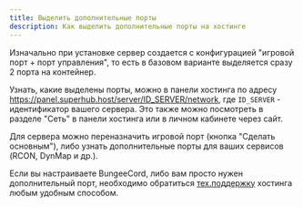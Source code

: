 ```yaml
---
title: Выделить дополнительные порты
description: Как выделить дополнительные порты на хостинге
---
```


Изначально при установке сервер создается с конфигурацией "игровой порт + порт управления", то есть в базовом варианте выделяется сразу 2 порта на контейнер.

Узнать, какие выделены порты, можно в панели хостинга по адресу https://panel.superhub.host/server/ID_SERVER/network, где `ID_SERVER` - идентификатор вашего сервера. Это также можно посмотреть в разделе "Сеть" в панели хостинга или в личном кабинете через сайт. 

Для сервера можно переназначить игровой порт (кнопка "Сделать основным"), либо узнать дополнительные порты для ваших сервисов (RCON, DynMap и др.).

Если вы настраиваете BungeeCord, либо вам просто нужен дополнительный порт, необходимо обратиться  [тех.поддержку](/support) хостинга любым удобным способом.

